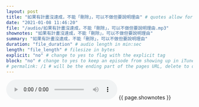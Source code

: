 ```yaml
---
layout: post
title: "如果有計畫沒達成，不能「刪除」，可以不做但要說明理由" # quotes allow forbidden characters like the colon
date: "2021-01-08 11:46:20"
file: "/audio/如果有計畫沒達成，不能「刪除」，可以不做但要說明理由.mp3"
shownotes: "如果有計畫沒達成，不能「刪除」，可以不做但要說明理由"
summary: "如果有計畫沒達成，不能「刪除」，可以不做但要說明理由"
duration: "file_duration" # audio length in min:sec
length: "file_length" # filesize in bytes
explicit: "no" # change to yes to flag with the explicit tag
block: "no" # change to yes to keep an episode from showing up in iTunes
# permalink: /1 # will be the ending part of the pages URL, delete to default to the title
---
```


<audio controls>
<source src="{{site.url}}{{site.baseurl}}{{ page.file }}" type="audio/x-mp3">
Your browser does not support the audio element.
</audio>
{{ page.shownotes }}
